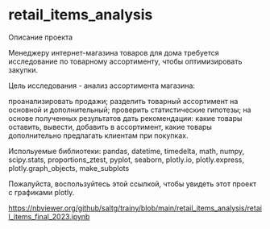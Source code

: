 # retail_items_analysis
Описание проекта

Менеджеру интернет-магазина товаров для дома требуется исследование по товарному ассортименту, чтобы оптимизировать закупки.

Цель исследования - анализ ассортимента магазина:

проанализировать продажи;
разделить товарный ассортимент на основной и дополнительный;
проверить статистические гипотезы;
на основе полученных результатов дать рекомендации:
какие товары оставить, вывести, добавить в ассортимент,
какие товары дополнительно предлагать клиентам при покупках.

Испольуемые библиотеки:
pandas, datetime, timedelta,  math,  numpy,  scipy.stats,  proportions_ztest,
pyplot,  seaborn,  plotly.io,  plotly.express,  plotly.graph_objects,  make_subplots


Пожалуйста, воспользуйтесь этой ссылкой, чтобы увидеть этот проект с графиками plotly.

https://nbviewer.org/github/saltg/trainy/blob/main/retail_items_analysis/retail_items_final_2023.ipynb

